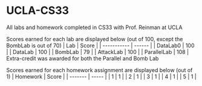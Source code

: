 # UCLA-CS33
All labs and homework completed in CS33 with Prof. Reinman at UCLA

Scores earned for each lab are displayed below (out of 100, except the BombLab is out of 70) 
| Lab         | Score  |
| ----------- | ------ |
| DataLab0    | 100    |
| DataLab     | 100    |
| BombLab     | 79     |
| AttackLab   | 100    |
| ParallelLab | 108    | 
Extra-credit was awarded for both the Parallel and Bomb Lab

Scores earned for each homework assignment are displayed below (out of 1)
| Homework | Score |
| -------  | ----- |
| 1        | 1     |
| 2        | 1     |
| 3        | 1     |
| 4        | 1     |
| 5        | 1     |
